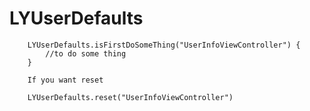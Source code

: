 # LYUserDefaults


        LYUserDefaults.isFirstDoSomeThing("UserInfoViewController") {
            //to do some thing
        }
        
        If you want reset
        
        LYUserDefaults.reset("UserInfoViewController")
